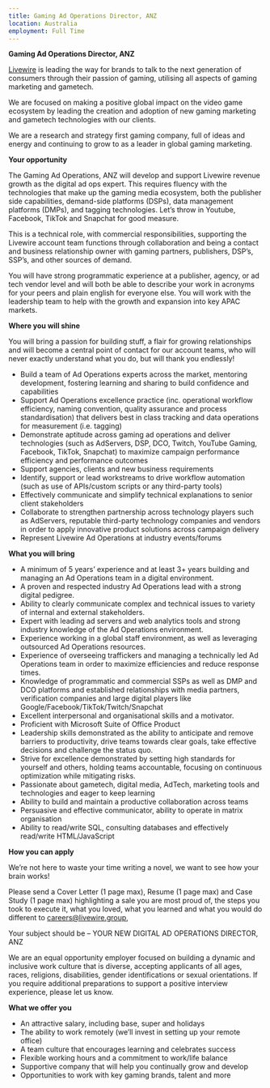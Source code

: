 ```yaml
---
title: Gaming Ad Operations Director, ANZ
location: Australia
employment: Full Time
---
```

**Gaming Ad Operations Director, ANZ**

[Livewire](https://livewire.group/) is leading the way for brands to talk to the next generation of consumers through their passion of gaming, utilising all aspects of gaming marketing and gametech.

We are focused on making a positive global impact on the video game ecosystem by leading the creation and adoption of new gaming marketing and gametech technologies with our clients.

We are a research and strategy first gaming company, full of ideas and energy and continuing to grow to as a leader in global gaming marketing.

**Your opportunity**

The Gaming Ad Operations, ANZ will develop and support Livewire revenue growth as the digital ad ops expert. This requires fluency with the technologies that make up the gaming media ecosystem, both the publisher side capabilities, demand-side platforms (DSPs), data management platforms (DMPs), and tagging technologies. Let’s throw in Youtube, Facebook, TikTok and Snapchat for good measure.

This is a technical role, with commercial responsibilities, supporting the Livewire account team functions through collaboration and being a contact and business relationship owner with gaming partners, publishers, DSP’s, SSP’s, and other sources of demand.

You will have strong programmatic experience at a publisher, agency, or ad tech vendor level and will both be able to describe your work in acronyms for your peers and plain english for everyone else. You will work with the leadership team to help with the growth and expansion into key APAC markets.

**Where you will shine**

You will bring a passion for building stuff, a flair for growing relationships and will become a central point of contact for our account teams, who will never exactly understand what you do, but will thank you endlessly!

* Build a team of Ad Operations experts across the market, mentoring development, fostering learning and sharing to build confidence and capabilities
* Support Ad Operations excellence practice (inc. operational workflow efficiency, naming convention, quality assurance and process standardisation) that delivers best in class tracking and data operations for measurement (i.e. tagging)
* Demonstrate aptitude across gaming ad operations and deliver technologies (such as AdServers, DSP, DCO, Twitch, YouTube Gaming, Facebook, TikTok, Snapchat) to maximize campaign performance efficiency and performance outcomes
* Support agencies, clients and new business requirements
* Identify, support or lead workstreams to drive workflow automation (such as use of APIs/custom scripts or any third-party tools)
* Effectively communicate and simplify technical explanations to senior client stakeholders
* Collaborate to strengthen partnership across technology players such as AdServers, reputable third-party technology companies and vendors in order to apply innovative product solutions across campaign delivery
* Represent Livewire Ad Operations at industry events/forums

**What you will bring**

* A minimum of 5 years’ experience and at least 3+ years building and managing an Ad Operations team in a digital environment.
* A proven and respected industry Ad Operations lead with a strong digital pedigree.
* Ability to clearly communicate complex and technical issues to variety of internal and external stakeholders.
* Expert with leading ad servers and web analytics tools and strong industry knowledge of the Ad Operations environment.
* Experience working in a global staff environment, as well as leveraging outsourced Ad Operations resources.
* Experience of overseeing traffickers and managing a technically led Ad Operations team in order to maximize efficiencies and reduce response times.
* Knowledge of programmatic and commercial SSPs as well as DMP and DCO platforms and established relationships with media partners, verification companies and large digital players like Google/Facebook/TikTok/Twitch/Snapchat
* Excellent interpersonal and organisational skills and a motivator.
* Proficient with Microsoft Suite of Office Product
* Leadership skills demonstrated as the ability to anticipate and remove barriers to productivity, drive teams towards clear goals, take effective decisions and challenge the status quo.
* Strive for excellence demonstrated by setting high standards for yourself and others, holding teams accountable, focusing on continuous optimization while mitigating risks.
* Passionate about gametech, digital media, AdTech, marketing tools and technologies and eager to keep learning
* Ability to build and maintain a productive collaboration across teams
* Persuasive and effective communicator, ability to operate in matrix organisation
* Ability to read/write SQL, consulting databases and effectively read/write HTML/JavaScript

**How you can apply**

We’re not here to waste your time writing a novel, we want to see how your brain works!

Please send a Cover Letter (1 page max), Resume (1 page max) and Case Study (1 page max) highlighting a sale you are most proud of, the steps you took to execute it, what you loved, what you learned and what you would do different to [careers@livewire.group](mailto:careers@livewire.group),

Your subject should be – YOUR NEW DIGITAL AD OPERATIONS DIRECTOR, ANZ 

We are an equal opportunity employer focused on building a dynamic and inclusive work culture that is diverse, accepting applicants of all ages, races, religions, disabilities, gender identifications or sexual orientations. If you require additional preparations to support a positive interview experience, please let us know.

**What we offer you**

* An attractive salary, including base, super and holidays
* The ability to work remotely (we’ll invest in setting up your remote office)
* A team culture that encourages learning and celebrates success
* Flexible working hours and a commitment to work/life balance
* Supportive company that will help you continually grow and develop
* Opportunities to work with key gaming brands, talent and more